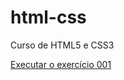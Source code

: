 # html-css
 Curso de HTML5 e CSS3

 <a href="https://pmartins30.github.io/html-css/exercicios/ex001/index.html">Executar o exercício 001</a>
